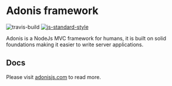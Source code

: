 
# Adonis framework

![travis-build](https://img.shields.io/travis/adonisjs/adonis-framework.svg)
[![js-standard-style](https://img.shields.io/badge/code%20style-standard-brightgreen.svg?style=flat)](https://github.com/feross/standard)


Adonis is a NodeJs MVC framework for humans, it is built on solid foundations making it easier to write server applications.

## Docs

Please visit [adonisjs.com](http://adonisjs.com) to read more.
